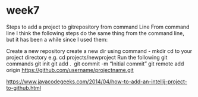 # week7

Steps to add a project to gitrepository from command Line
From command line
I think the following steps do the same thing from the command line, but it has been a while since I used them:

Create a new repository
create a new dir using command - mkdir
cd to your project directory e.g. cd projects/newproject
Run the following git commands
git init
git add .
 git commit -m “Initial commit”
git remote add origin https://github.com/username/projectname.git

https://www.javacodegeeks.com/2014/04/how-to-add-an-intellij-project-to-github.html
